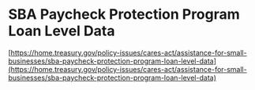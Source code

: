 SBA Paycheck Protection Program Loan Level Data
===============================================

[https://home.treasury.gov/policy-issues/cares-act/assistance-for-small-businesses/sba-paycheck-protection-program-loan-level-data](https://home.treasury.gov/policy-issues/cares-act/assistance-for-small-businesses/sba-paycheck-protection-program-loan-level-data)
